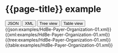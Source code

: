 # {{page-title}} example

<div>
  <div class="tab">
     <button class="tablinks active" onclick="openTab(event, 'JSON')">JSON</button>
     <button class="tablinks" onclick="openTab(event, 'XML')">XML</button>
     <button class="tablinks" onclick="openTab(event, 'Tree view')">Tree view</button>
     <button class="tablinks" onclick="openTab(event, 'Table view')">Table view</button>   
  </div>

  <div id="JSON" class="tabcontent" style="display:block">
      {{json:examples/HdBe-Payer-Organization-01.xml}}
  </div>
  <div id="XML" class="tabcontent">
      {{xml:examples/HdBe-Payer-Organization-01.xml}}
  </div>
  <div id="Tree view" class="tabcontent">
      {{tree:examples/HdBe-Payer-Organization-01.xml}}
  </div>
  <div id="Table view" class="tabcontent">
      {{table:examples/HdBe-Payer-Organization-01.xml}}
  </div>

</div>